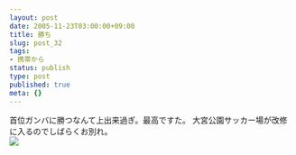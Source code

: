 ```yaml
---
layout: post
date: 2005-11-23T03:00:00+09:00
title: 勝ち
slug: post_32
tags:
- 携帯から
status: publish
type: post
published: true
meta: {}
---
```

<div class="caption">首位ガンバに勝つなんて上出来過ぎ。最高ですた。
大宮公園サッカー場が改修に入るのでしばらくお別れ。
</div>
<div class="photo"><img src="http://wo.skr.jp/images/uploads/blog-photo-1132733606.24-0.jpg" /></div>
